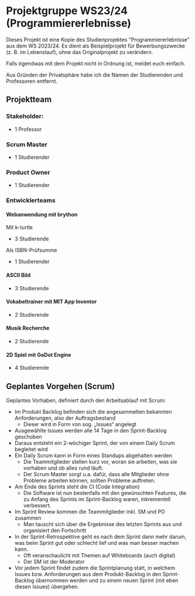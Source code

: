# Projektgruppe WS23/24 (Programmiererlebnisse)

Dieses Projekt ist eine Kopie des Studienprojektes "Programmiererlebnisse" aus dem WS 2023/24.
Es dient als Beispielprojekt für Bewerbungszwecke (z. B. im Lebenslauf), ohne das Originalprojekt zu verändern.

Falls irgendwas mit dem Projekt nicht in Ordnung ist, meldet euch einfach.

Aus Gründen der Privatsphäre habe ich die Namen der Studierenden und Professoren entfernt.

## Projektteam

### Stakeholder: 
- 1 Professor
### Scrum Master
- 1 Studierender
### Product Owner
- 1 Studierender
### Entwicklerteams

#### Webanwendung mit brython
Mit k-turtle
- 3 Studierende

Als ISBN-Prüfsumme
- 1 Studierender

#### ASCII Bild
- 3 Studierende

#### Vokabeltrainer mit MIT App Inventor
- 2 Studierende

#### Musik Recherche
- 2 Studierende

#### 2D Spiel mit GoDot Engine
- 4 Studierende

## Geplantes Vorgehen (Scrum)

Geplantes Vorhaben, definiert durch den Arbeitsablauf mit Scrum:
- Im Produkt Backlog befinden sich die angesammelten bekannten Anforderungen, also der Auftragsbestand
    - Dieser wird in Form von sog. „Issues“ angelegt
-  Ausgewählte Issues werden alle 14 Tage in den Sprint-Backlog geschoben
-  Daraus entsteht ein 2-wöchiger Sprint, der von einem Daily Scrum begleitet wird
-   Ein Daily Scrum kann in Form eines Standups abgehalten werden
    - Die Teammitglieder stellen kurz vor, woran sie arbeiten, was sie vorhaben und ob alles rund läuft.
    - Der Scrum Master sorgt u.a. dafür, dass alle Mitglieder ohne Probleme arbeiten können, sollten Probleme auftreten.
- Am Ende des Sprints steht die CI (Code Integration)
    - Die Software ist nun bestenfalls mit den gewünschten Features, die zu Anfang des Sprints im Sprint-Backlog waren, inkrementell verbessert.
- Im Sprint Review kommen die Teammitglieder inkl. SM und PO zusammen
    - Man tauscht sich über die Ergebnisse des letzten Sprints aus und organisiert den Fortschritt
- In der Sprint-Retrospektive geht es nach dem Sprint dann mehr darum, was beim Sprint gut oder schlecht lief und was man besser machen kann.
    - Oft veranschaulicht mit Themen auf Whiteboards (auch digital)
    - Der SM ist der Moderator
- Vor jedem Sprint findet zudem die Sprintplanung statt, in welchem Issues bzw. Anforderungen aus dem Produkt-Backlog in den Sprint-Backlog übernommen werden und zu einem neuen Sprint (mit eben diesen Issues) übergehen.
